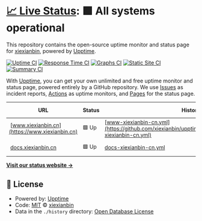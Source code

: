 # [📈 Live Status](https://status.xiexianbin.cn): <!--live status--> **🟩 All systems operational**

This repository contains the open-source uptime monitor and status page for [xiexianbin](https://www.xiexianbin.cn), powered by [Upptime](https://github.com/upptime/upptime).

[![Uptime CI](https://github.com/xiexianbin/upptime/workflows/Uptime%20CI/badge.svg)](https://github.com/xiexianbin/upptime/actions?query=workflow%3A%22Uptime+CI%22)
[![Response Time CI](https://github.com/xiexianbin/upptime/workflows/Response%20Time%20CI/badge.svg)](https://github.com/xiexianbin/upptime/actions?query=workflow%3A%22Response+Time+CI%22)
[![Graphs CI](https://github.com/xiexianbin/upptime/workflows/Graphs%20CI/badge.svg)](https://github.com/xiexianbin/upptime/actions?query=workflow%3A%22Graphs+CI%22)
[![Static Site CI](https://github.com/xiexianbin/upptime/workflows/Static%20Site%20CI/badge.svg)](https://github.com/xiexianbin/upptime/actions?query=workflow%3A%22Static+Site+CI%22)
[![Summary CI](https://github.com/xiexianbin/upptime/workflows/Summary%20CI/badge.svg)](https://github.com/xiexianbin/upptime/actions?query=workflow%3A%22Summary+CI%22)

With [Upptime](https://upptime.js.org), you can get your own unlimited and free uptime monitor and status page, powered entirely by a GitHub repository. We use [Issues](https://github.com/xiexianbin/upptime/issues) as incident reports, [Actions](https://github.com/xiexianbin/upptime/actions) as uptime monitors, and [Pages](https://status.xiexianbin.cn) for the status page.

<!--start: status pages-->
<!-- This summary is generated by Upptime (https://github.com/upptime/upptime) -->
<!-- Do not edit this manually, your changes will be overwritten -->
<!-- prettier-ignore -->
| URL | Status | History | Response Time | Uptime |
| --- | ------ | ------- | ------------- | ------ |
| <img alt="" src="https://icons.duckduckgo.com/ip3/www.xiexianbin.cn.ico" height="13"> [www.xiexianbin.cn](https://www.xiexianbin.cn) | 🟩 Up | [www-xiexianbin-cn.yml](https://github.com/xiexianbin/upptime/commits/HEAD/history/www-xiexianbin-cn.yml) | <details><summary><img alt="Response time graph" src="./graphs/www-xiexianbin-cn/response-time-week.png" height="20"> 2797ms</summary><br><a href="https://xiexianbin.github.io/upptime/history/www-xiexianbin-cn"><img alt="Response time 1389" src="https://img.shields.io/endpoint?url=https%3A%2F%2Fraw.githubusercontent.com%2Fxiexianbin%2Fupptime%2FHEAD%2Fapi%2Fwww-xiexianbin-cn%2Fresponse-time.json"></a><br><a href="https://xiexianbin.github.io/upptime/history/www-xiexianbin-cn"><img alt="24-hour response time 5896" src="https://img.shields.io/endpoint?url=https%3A%2F%2Fraw.githubusercontent.com%2Fxiexianbin%2Fupptime%2FHEAD%2Fapi%2Fwww-xiexianbin-cn%2Fresponse-time-day.json"></a><br><a href="https://xiexianbin.github.io/upptime/history/www-xiexianbin-cn"><img alt="7-day response time 2797" src="https://img.shields.io/endpoint?url=https%3A%2F%2Fraw.githubusercontent.com%2Fxiexianbin%2Fupptime%2FHEAD%2Fapi%2Fwww-xiexianbin-cn%2Fresponse-time-week.json"></a><br><a href="https://xiexianbin.github.io/upptime/history/www-xiexianbin-cn"><img alt="30-day response time 1751" src="https://img.shields.io/endpoint?url=https%3A%2F%2Fraw.githubusercontent.com%2Fxiexianbin%2Fupptime%2FHEAD%2Fapi%2Fwww-xiexianbin-cn%2Fresponse-time-month.json"></a><br><a href="https://xiexianbin.github.io/upptime/history/www-xiexianbin-cn"><img alt="1-year response time 1521" src="https://img.shields.io/endpoint?url=https%3A%2F%2Fraw.githubusercontent.com%2Fxiexianbin%2Fupptime%2FHEAD%2Fapi%2Fwww-xiexianbin-cn%2Fresponse-time-year.json"></a></details> | <details><summary><a href="https://xiexianbin.github.io/upptime/history/www-xiexianbin-cn">99.92%</a></summary><a href="https://xiexianbin.github.io/upptime/history/www-xiexianbin-cn"><img alt="All-time uptime 100.00%" src="https://img.shields.io/endpoint?url=https%3A%2F%2Fraw.githubusercontent.com%2Fxiexianbin%2Fupptime%2FHEAD%2Fapi%2Fwww-xiexianbin-cn%2Fuptime.json"></a><br><a href="https://xiexianbin.github.io/upptime/history/www-xiexianbin-cn"><img alt="24-hour uptime 99.45%" src="https://img.shields.io/endpoint?url=https%3A%2F%2Fraw.githubusercontent.com%2Fxiexianbin%2Fupptime%2FHEAD%2Fapi%2Fwww-xiexianbin-cn%2Fuptime-day.json"></a><br><a href="https://xiexianbin.github.io/upptime/history/www-xiexianbin-cn"><img alt="7-day uptime 99.92%" src="https://img.shields.io/endpoint?url=https%3A%2F%2Fraw.githubusercontent.com%2Fxiexianbin%2Fupptime%2FHEAD%2Fapi%2Fwww-xiexianbin-cn%2Fuptime-week.json"></a><br><a href="https://xiexianbin.github.io/upptime/history/www-xiexianbin-cn"><img alt="30-day uptime 99.98%" src="https://img.shields.io/endpoint?url=https%3A%2F%2Fraw.githubusercontent.com%2Fxiexianbin%2Fupptime%2FHEAD%2Fapi%2Fwww-xiexianbin-cn%2Fuptime-month.json"></a><br><a href="https://xiexianbin.github.io/upptime/history/www-xiexianbin-cn"><img alt="1-year uptime 100.00%" src="https://img.shields.io/endpoint?url=https%3A%2F%2Fraw.githubusercontent.com%2Fxiexianbin%2Fupptime%2FHEAD%2Fapi%2Fwww-xiexianbin-cn%2Fuptime-year.json"></a></details>
| <img alt="" src="https://icons.duckduckgo.com/ip3/docs.xiexianbin.cn.ico" height="13"> [docs.xiexianbin.cn](https://docs.xiexianbin.cn) | 🟩 Up | [docs-xiexianbin-cn.yml](https://github.com/xiexianbin/upptime/commits/HEAD/history/docs-xiexianbin-cn.yml) | <details><summary><img alt="Response time graph" src="./graphs/docs-xiexianbin-cn/response-time-week.png" height="20"> 2242ms</summary><br><a href="https://xiexianbin.github.io/upptime/history/docs-xiexianbin-cn"><img alt="Response time 1393" src="https://img.shields.io/endpoint?url=https%3A%2F%2Fraw.githubusercontent.com%2Fxiexianbin%2Fupptime%2FHEAD%2Fapi%2Fdocs-xiexianbin-cn%2Fresponse-time.json"></a><br><a href="https://xiexianbin.github.io/upptime/history/docs-xiexianbin-cn"><img alt="24-hour response time 995" src="https://img.shields.io/endpoint?url=https%3A%2F%2Fraw.githubusercontent.com%2Fxiexianbin%2Fupptime%2FHEAD%2Fapi%2Fdocs-xiexianbin-cn%2Fresponse-time-day.json"></a><br><a href="https://xiexianbin.github.io/upptime/history/docs-xiexianbin-cn"><img alt="7-day response time 2242" src="https://img.shields.io/endpoint?url=https%3A%2F%2Fraw.githubusercontent.com%2Fxiexianbin%2Fupptime%2FHEAD%2Fapi%2Fdocs-xiexianbin-cn%2Fresponse-time-week.json"></a><br><a href="https://xiexianbin.github.io/upptime/history/docs-xiexianbin-cn"><img alt="30-day response time 1405" src="https://img.shields.io/endpoint?url=https%3A%2F%2Fraw.githubusercontent.com%2Fxiexianbin%2Fupptime%2FHEAD%2Fapi%2Fdocs-xiexianbin-cn%2Fresponse-time-month.json"></a><br><a href="https://xiexianbin.github.io/upptime/history/docs-xiexianbin-cn"><img alt="1-year response time 1509" src="https://img.shields.io/endpoint?url=https%3A%2F%2Fraw.githubusercontent.com%2Fxiexianbin%2Fupptime%2FHEAD%2Fapi%2Fdocs-xiexianbin-cn%2Fresponse-time-year.json"></a></details> | <details><summary><a href="https://xiexianbin.github.io/upptime/history/docs-xiexianbin-cn">100.00%</a></summary><a href="https://xiexianbin.github.io/upptime/history/docs-xiexianbin-cn"><img alt="All-time uptime 100.00%" src="https://img.shields.io/endpoint?url=https%3A%2F%2Fraw.githubusercontent.com%2Fxiexianbin%2Fupptime%2FHEAD%2Fapi%2Fdocs-xiexianbin-cn%2Fuptime.json"></a><br><a href="https://xiexianbin.github.io/upptime/history/docs-xiexianbin-cn"><img alt="24-hour uptime 100.00%" src="https://img.shields.io/endpoint?url=https%3A%2F%2Fraw.githubusercontent.com%2Fxiexianbin%2Fupptime%2FHEAD%2Fapi%2Fdocs-xiexianbin-cn%2Fuptime-day.json"></a><br><a href="https://xiexianbin.github.io/upptime/history/docs-xiexianbin-cn"><img alt="7-day uptime 100.00%" src="https://img.shields.io/endpoint?url=https%3A%2F%2Fraw.githubusercontent.com%2Fxiexianbin%2Fupptime%2FHEAD%2Fapi%2Fdocs-xiexianbin-cn%2Fuptime-week.json"></a><br><a href="https://xiexianbin.github.io/upptime/history/docs-xiexianbin-cn"><img alt="30-day uptime 100.00%" src="https://img.shields.io/endpoint?url=https%3A%2F%2Fraw.githubusercontent.com%2Fxiexianbin%2Fupptime%2FHEAD%2Fapi%2Fdocs-xiexianbin-cn%2Fuptime-month.json"></a><br><a href="https://xiexianbin.github.io/upptime/history/docs-xiexianbin-cn"><img alt="1-year uptime 100.00%" src="https://img.shields.io/endpoint?url=https%3A%2F%2Fraw.githubusercontent.com%2Fxiexianbin%2Fupptime%2FHEAD%2Fapi%2Fdocs-xiexianbin-cn%2Fuptime-year.json"></a></details>

<!--end: status pages-->

[**Visit our status website →**](https://status.xiexianbin.cn)

## 📄 License

- Powered by: [Upptime](https://github.com/upptime/upptime)
- Code: [MIT](./LICENSE) © [xiexianbin](https://www.xiexianbin.cn)
- Data in the `./history` directory: [Open Database License](https://opendatacommons.org/licenses/odbl/1-0/)
